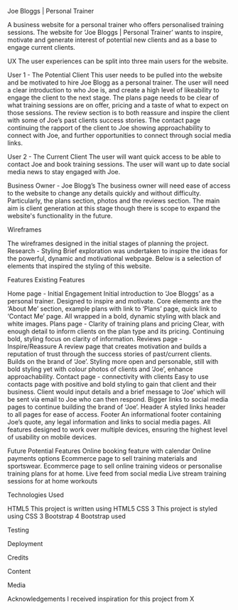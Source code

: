 Joe Bloggs | Personal Trainer

A business website for a personal trainer who offers personalised training sessions. 
The website for ‘Joe Bloggs | Personal Trainer’ wants to inspire, motivate and generate interest of potential new clients and as a base to engage current clients.
 
UX
The user experiences can be split into three main users for the website.

User 1 - The Potential Client
This user needs to be pulled into the website and be motivated to hire Joe Blogg as a personal trainer. The user will need a clear introduction to who Joe is, and create a high level of likeability to engage the client to the next stage. The plans page needs to be clear of what training sessions are on offer, pricing and a taste of what to expect on those sessions. The review section is to both reassure and inspire the client with some of Joe’s past clients success stories. The contact page continuing the rapport of the client to Joe showing approachability to connect with Joe, and further opportunities to connect through social media links.

User 2 - The Current Client
The user will want quick access to be able to contact Joe and book training sessions. The user will want up to date social media news to stay engaged with Joe.

Business Owner - Joe Blogg’s
The business owner will need ease of access to the website to change any details quickly and without difficulty. Particularly, the plans section, photos and the reviews section. The main aim is client generation at this stage though there is scope to expand the website's functionality in the future.   
 
Wireframes   

 

 

 

 
 
 
 
 
 

 
The wireframes designed in the initial stages of planning the project.
Research - Styling 
Brief exploration was undertaken to inspire the ideas for the powerful, dynamic and motivational webpage. Below is a selection of elements that inspired the styling of this website.







Features
Existing Features

Home page - Initial Engagement 
Initial introduction to ‘Joe Bloggs’ as a personal trainer. Designed to inspire and motivate. Core elements are the ‘About Me’ section, example plans with link to ‘Plans’ page, quick link to ‘Contact Me’ page. All wrapped in a bold, dynamic styling with black and white images. 
Plans page - Clarity of training plans and pricing
Clear, with enough detail to inform clients on the plan type and its pricing. Continuing bold, styling focus on clarity of information.
Reviews page - Inspire/Reassure
A review page that creates motivation and builds a reputation of trust through the success stories of past/current clients. Builds on the brand of ‘Joe’. Styling more open and personable, still with bold styling yet with colour photos of clients and ‘Joe’, enhance approachability.
Contact page - connectivity with clients
Easy to use contacts page with positive and bold styling to gain that client and their business. Client would input details and a brief message to ‘Joe’ which will be sent via email to Joe who can then respond. Bigger links to social media pages to continue building the brand of ‘Joe’.
Header
A styled links header to all pages for ease of access.
Footer
An informational footer containing Joe’s quote, any legal information and links to social media pages.
All features designed to work over multiple devices, ensuring the highest level of usability on mobile devices.  

 
Future Potential Features
Online booking feature with calendar 
Online payments options
Ecommerce page to sell training materials and sportswear.
Ecommerce page to sell online training videos or personalise training plans for at home.
Live feed from social media
Live stream training sessions for at home workouts



Technologies Used

HTML5 
This project is written using HTML5
CSS 3
This project is styled using CSS 3
Bootstrap 4
Bootstrap used

Testing

Deployment


Credits

Content

Media

Acknowledgements
I received inspiration for this project from X
